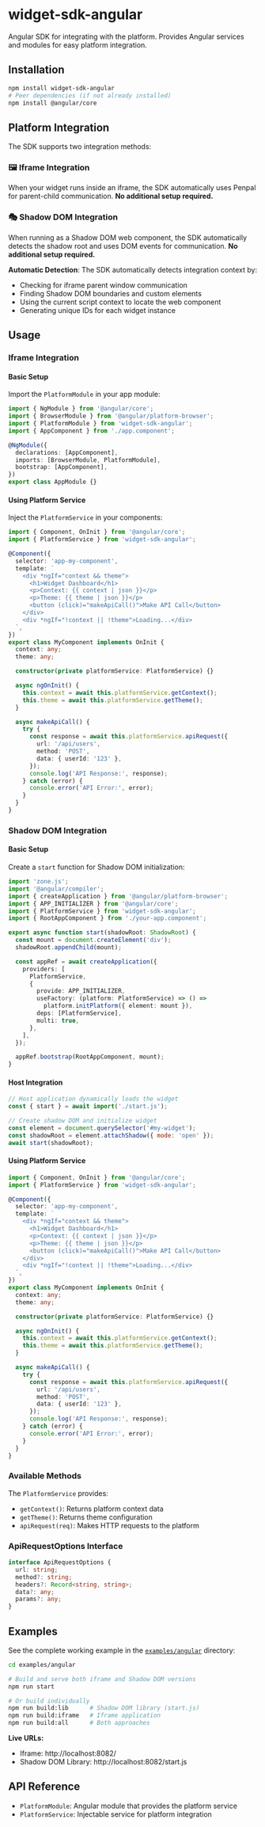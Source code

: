 # widget-sdk-angular

Angular SDK for integrating with the platform. Provides Angular services and modules for easy platform integration.

## Installation

```bash
npm install widget-sdk-angular
# Peer dependencies (if not already installed)
npm install @angular/core
```

## Platform Integration

The SDK supports two integration methods:

### 🖼️ Iframe Integration

When your widget runs inside an iframe, the SDK automatically uses Penpal for parent-child communication. **No additional setup required.**

### 🎭 Shadow DOM Integration

When running as a Shadow DOM web component, the SDK automatically detects the shadow root and uses DOM events for communication. **No additional setup required.**

**Automatic Detection**: The SDK automatically detects integration context by:

- Checking for iframe parent window communication
- Finding Shadow DOM boundaries and custom elements
- Using the current script context to locate the web component
- Generating unique IDs for each widget instance

## Usage

### Iframe Integration

#### Basic Setup

Import the `PlatformModule` in your app module:

```typescript
import { NgModule } from '@angular/core';
import { BrowserModule } from '@angular/platform-browser';
import { PlatformModule } from 'widget-sdk-angular';
import { AppComponent } from './app.component';

@NgModule({
  declarations: [AppComponent],
  imports: [BrowserModule, PlatformModule],
  bootstrap: [AppComponent],
})
export class AppModule {}
```

#### Using Platform Service

Inject the `PlatformService` in your components:

```typescript
import { Component, OnInit } from '@angular/core';
import { PlatformService } from 'widget-sdk-angular';

@Component({
  selector: 'app-my-component',
  template: `
    <div *ngIf="context && theme">
      <h1>Widget Dashboard</h1>
      <p>Context: {{ context | json }}</p>
      <p>Theme: {{ theme | json }}</p>
      <button (click)="makeApiCall()">Make API Call</button>
    </div>
    <div *ngIf="!context || !theme">Loading...</div>
  `,
})
export class MyComponent implements OnInit {
  context: any;
  theme: any;

  constructor(private platformService: PlatformService) {}

  async ngOnInit() {
    this.context = await this.platformService.getContext();
    this.theme = await this.platformService.getTheme();
  }

  async makeApiCall() {
    try {
      const response = await this.platformService.apiRequest({
        url: '/api/users',
        method: 'POST',
        data: { userId: '123' },
      });
      console.log('API Response:', response);
    } catch (error) {
      console.error('API Error:', error);
    }
  }
}
```

### Shadow DOM Integration

#### Basic Setup

Create a `start` function for Shadow DOM initialization:

```typescript
import 'zone.js';
import '@angular/compiler';
import { createApplication } from '@angular/platform-browser';
import { APP_INITIALIZER } from '@angular/core';
import { PlatformService } from 'widget-sdk-angular';
import { RootAppComponent } from './your-app.component';

export async function start(shadowRoot: ShadowRoot) {
  const mount = document.createElement('div');
  shadowRoot.appendChild(mount);

  const appRef = await createApplication({
    providers: [
      PlatformService,
      {
        provide: APP_INITIALIZER,
        useFactory: (platform: PlatformService) => () =>
          platform.initPlatform({ element: mount }),
        deps: [PlatformService],
        multi: true,
      },
    ],
  });

  appRef.bootstrap(RootAppComponent, mount);
}
```

#### Host Integration

```javascript
// Host application dynamically loads the widget
const { start } = await import('./start.js');

// Create shadow DOM and initialize widget
const element = document.querySelector('#my-widget');
const shadowRoot = element.attachShadow({ mode: 'open' });
await start(shadowRoot);
```

#### Using Platform Service

```typescript
import { Component, OnInit } from '@angular/core';
import { PlatformService } from 'widget-sdk-angular';

@Component({
  selector: 'app-my-component',
  template: `
    <div *ngIf="context && theme">
      <h1>Widget Dashboard</h1>
      <p>Context: {{ context | json }}</p>
      <p>Theme: {{ theme | json }}</p>
      <button (click)="makeApiCall()">Make API Call</button>
    </div>
    <div *ngIf="!context || !theme">Loading...</div>
  `,
})
export class MyComponent implements OnInit {
  context: any;
  theme: any;

  constructor(private platformService: PlatformService) {}

  async ngOnInit() {
    this.context = await this.platformService.getContext();
    this.theme = await this.platformService.getTheme();
  }

  async makeApiCall() {
    try {
      const response = await this.platformService.apiRequest({
        url: '/api/users',
        method: 'POST',
        data: { userId: '123' },
      });
      console.log('API Response:', response);
    } catch (error) {
      console.error('API Error:', error);
    }
  }
}
```

### Available Methods

The `PlatformService` provides:

- `getContext()`: Returns platform context data
- `getTheme()`: Returns theme configuration
- `apiRequest(req)`: Makes HTTP requests to the platform

### ApiRequestOptions Interface

```typescript
interface ApiRequestOptions {
  url: string;
  method?: string;
  headers?: Record<string, string>;
  data?: any;
  params?: any;
}
```

## Examples

See the complete working example in the [`examples/angular`](../../examples/angular) directory:

```bash
cd examples/angular

# Build and serve both iframe and Shadow DOM versions
npm run start

# Or build individually
npm run build:lib      # Shadow DOM library (start.js)
npm run build:iframe   # Iframe application
npm run build:all      # Both approaches
```

**Live URLs:**

- Iframe: http://localhost:8082/
- Shadow DOM Library: http://localhost:8082/start.js

## API Reference

- `PlatformModule`: Angular module that provides the platform service
- `PlatformService`: Injectable service for platform integration
